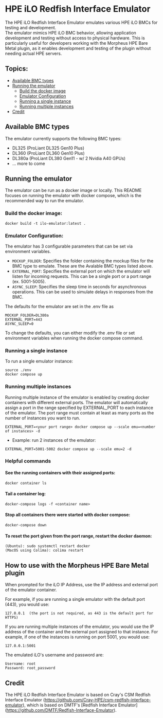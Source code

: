 # HPE iLO Redfish Interface Emulator

The HPE iLO Redfish Interface Emulator emulates various HPE iLO BMCs for testing and development.  
The emulator mimics HPE iLO BMC behavior, allowing application development and testing without access to physical hardware.
This is particularly useful for developers working with the Morpheus HPE Bare Metal plugin, as it enables development and testing of the plugin without needing actual HPE servers.

## Topics:

* [Available BMC types](#available-bmc-types)
* [Running the emulator](#running-the-emulator)
  * [Build the docker image](#build-docker-image)
  * [Emulator Configuration](#emulator-configuration)
  * [Running a single instance](#running-single-instance)
  * [Running multiple instances](#running-multiple-instances)
* [Credit](#credit)

<a name="available-bmc-types"></a>

## Available BMC types
The emulator currently supports the following BMC types:
- DL325 (ProLiant DL325 Gen10 Plus)
- DL360 (ProLiant DL360 Gen10 Plus)
- DL380a (ProLiant DL380 Gen11 - w/ 2 Nvidia A40 GPUs)
- ... more to come

<a name="running-the-emulator"></a>

## Running the emulator

The emulator can be run as a docker image or locally.  This README focuses on running the emulator with docker compose, which is the recommended way to run the emulator.

<a name="build-docker-image"></a>

### Build the docker image:
```
docker build -t ilo-emulator:latest .
```

<a name="emulator-configuration"></a>

### Emulator Configuration:
The emulator has 3 configurable parameters that can be set via environment variables.
- `MOCKUP_FOLDER`: Specifies the folder containing the mockup files for the BMC type to emulate. These are the Avalable BMC types listed above.
- `EXTERNAL_PORT`: Specifies the external port on which the emulator will listen for incoming requests. This can be a single port or a port range (ex. 5001-5005).
- `ASYNC_SLEEP`: Specifies the sleep time in seconds for asynchronous operations. This can be used to simulate delays in responses from the BMC.

The defaults for the emulator are set in the .env file as
```
MOCKUP_FOLDER=DL380a
EXTERNAL_PORT=443
ASYNC_SLEEP=0
```

To change the defaults, you can either modify the .env file or set environment variables when running the docker compose command.

<a name="running-single-instance"></a>

### Running a single instance
To run a single emulator instance:
```
source ./env
docker compose up 
```

<a name="running-multiple-instances"></a>

### Running multiple instances
Running multiple instance of the emulator is enabled by creating docker containers with different external ports. The emulator will automatically assign a port in the range specified by EXTERNAL_PORT to each instance of the emulator.
The port range must contain at least as many ports as the number of instances you want to run.
```
EXTERNAL_PORT=<your port range> docker compose up --scale emu=<number of instances> -d 
```
- Example: run 2 instances of the emulator:
```
EXTERNAL_PORT=5001-5002 docker compose up --scale emu=2 -d 
```

### Helpful commands

#### See the running containers with their assigned ports:
```
docker container ls
```

#### Tail a container log:
```
docker-compose logs -f <container name>
```

#### Stop all containers there were started with docker compose:
```
docker-compose down
```

#### To reset the port given from the port range, restart the docker daemon:
```
(Ubuntu): sudo systemctl restart docker
(MacOS using Colima): colima restart
```

<a name="using-with-morpheus"></a>

## How to use with the Morpheus HPE Bare Metal plugin 
When prompted for the iLO IP Address, use the IP address and external port of the emulator container.

For example, if you are running a single emulator with the default port (443), you would use:
```
127.0.0.1  (the port is not required, as 443 is the default port for HTTPS)
```
If you are running multiple instances of the emulator, you would use the IP address of the container and the external port assigned to that instance.
For example, if one of the instances is running on port 5001, you would use:
```
127.0.0.1:5001
```

The emulated iLO's username and password are:
```
Username: root
Password: root_password
```

## Credit
The HPE iLO Redfish Interface Emulator is based on Cray's CSM Redfish Interface Emulator (https://github.com/Cray-HPE/csm-redfish-interface-emulator), which is based on DMTF's [Redfish Interface Emulator] (https://github.com/DMTF/Redfish-Interface-Emulator).